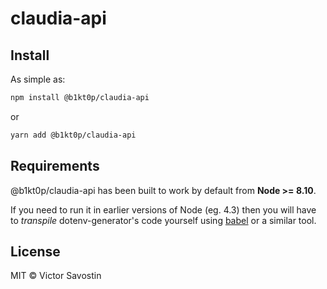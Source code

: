 # claudia-api

## Install

As simple as:

```bash
npm install @b1kt0p/claudia-api
```

or

```bash
yarn add @b1kt0p/claudia-api
```

## Requirements

@b1kt0p/claudia-api has been built to work by default from **Node >= 8.10**.

If you need to run it in earlier versions of Node (eg. 4.3) then you will have to
*transpile* dotenv-generator's code yourself using [babel](https://babeljs.io/) or a similar tool.

## License

MIT © Victor Savostin